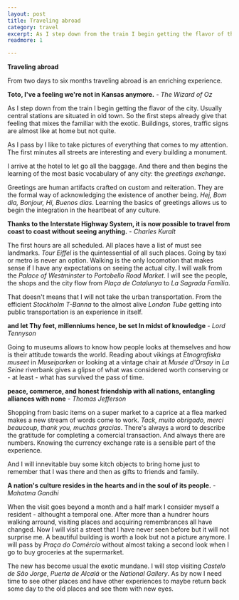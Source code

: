 ```yaml
---
layout: post
title: Traveling abroad 
category: travel 
excerpt: As I step down from the train I begin getting the flavor of the city. Usually central stations are situated in old town. So the first steps already give that feeling that mixes the familiar with the exotic. Buildings, stores, traffic signs are almost like at home but not quite. ...
readmore: 1

---
```


**Traveling abroad**

From two days to six months traveling abroad is an enriching experience. 

**Toto, I've a feeling we're not in Kansas anymore.** *- The Wizard of Oz*

As I step down from the train I begin getting the flavor of the city. Usually central stations are situated in old town. So the first steps already give that feeling that mixes the familiar with the exotic. Buildings, stores, traffic signs are almost like at home but not quite.

As I pass by I like to take pictures of everything that comes to my attention. The first minutes all streets are interesting and every building a monument.

I arrive at the hotel to let go all the baggage. And there and then begins the learning of the most basic vocabulary of any city: the *greetings exchange*.

Greetings are human artifacts crafted on custom and reiteration. They are the formal way of acknowledging the existence of another being. *Hej, Bom dia, Bonjour, Hi, Buenos dias*. Learning the basics of greetings allows us to begin the integration in the heartbeat of any culture.

**Thanks to the Interstate Highway System, it is now possible to travel from coast to coast without seeing anything.** *- Charles Kuralt*

The first hours are all scheduled. All places have a list of must see landmarks. *Tour Eiffel* is the quintessential of all such places. Going by taxi or metro is never an option. Walking is the only locomotion that makes sense if I have any expectations on seeing the actual city. I will walk from the *Palace of Westminster* to *Portobello Road Market*. I will see the people, the shops and the city flow from *Plaça de Catalunya* to *La Sagrada Família*. 

That doesn't means that I will not take the urban transportation. From the efficient *Stockholm T-Banna* to the almost alive *London Tube* getting into public transportation is an experience in itself.

**and let Thy feet, millenniums hence, be set In midst of knowledge** *- Lord Tennyson*

Going to museums allows to know how people looks at themselves and how is their attitude towards the world. Reading about vikings at *Etnografiska museet* in *Museiparken* or looking at a vintage chair at *Musée d'Orsay* in *La Seine* riverbank gives a glipse of what was considered worth conserving or - at least - what has survived the pass of time.

**peace, commerce, and honest friendship with all nations, entangling alliances with none** *- Thomas Jefferson*

Shopping from basic items on a super market to a caprice at a flea marked makes a new stream of words come to work. *Tack, muito obrigado, merci beaucoup, thank you, muchas gracias*. There's always a word to describe the gratitude for completing a comercial transaction. And always there are numbers. Knowing the currency exchange rate is a sensible part of the experience.

And I will innevitable buy some kitch objects to bring home just to remember that I was there and then as gifts to friends and family.

**A nation's culture resides in the hearts and in the soul of its people.**
*- Mahatma Gandhi*

When the visit goes beyond a month and a half mark I consider myself a resident - althought a temporal one. After more than a hundrer hours walking arround, visiting places and acquiring remembrances all have changed. Now I will visit a street that I have never seen before but it will not surprise me. A beautiful building is worth a look but not a picture anymore. I will pass by *Praça do Comércio* without almost taking a second look when I go to buy groceries at the supermarket.

The new has become usual the exotic mundane. I will stop visiting *Castelo de São Jorge*, *Puerta de Alcalá* or the *National Gallery*. As by now I need time to see other places and have other experiences to maybe return back some day to the old places and see them with new eyes.

